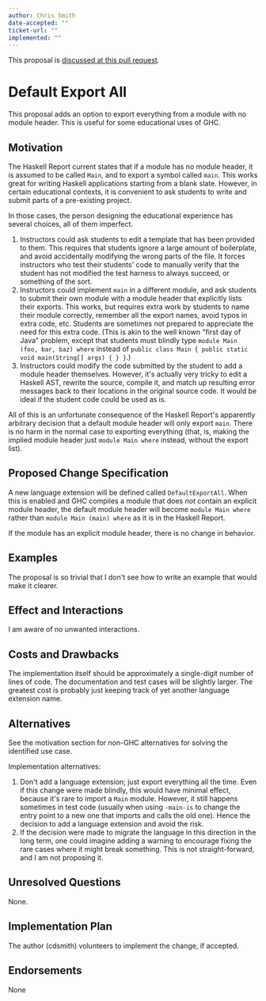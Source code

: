 ```yaml
---
author: Chris Smith
date-accepted: ""
ticket-url: ""
implemented: ""
---
```


This proposal is [discussed at this pull request](https://github.com/ghc-proposals/ghc-proposals/pull/316).

# Default Export All

This proposal adds an option to export everything from a module with no module
header.  This is useful for some educational uses of GHC.

## Motivation

The Haskell Report current states that if a module has no module header, it is
assumed to be called `Main`, and to export a symbol called `main`.  This works
great for writing Haskell applications starting from a blank slate.  However, in
certain educational contexts, it is convenient to ask students to write and
submit parts of a pre-existing project.

In those cases, the person designing the educational experience has several
choices, all of them imperfect.

1. Instructors could ask students to edit a template that has been provided to
   them. This requires that students ignore a large amount of boilerplate, and
   avoid accidentally modifying the wrong parts of the file. It forces
   instructors who test their students' code to manually verify that the
   student has not modified the test harness to always succeed, or something
   of the sort.
2. Instructors could implement `main` in a different module, and ask students to
   submit their own module with a module header that explicitly lists their
   exports.  This works, but requires extra work by students to name their module
   correctly, remember all the export names, avoid typos in extra code, etc.
   Students are sometimes not prepared to appreciate the need for this extra code.
   (This is akin to the well known "first day of Java" problem, except that
   students must blindly type `module Main (foo, bar, baz) where` instead of
   `public class Main { public static void main(String[] args) { } }`.)
3. Instructors could modify the code submitted by the student to add a module
   header themselves.  However, it's actually very tricky to edit a Haskell AST,
   rewrite the source, compile it, and match up resulting error messages back to
   their locations in the original source code.  It would be ideal if the student
   code could be used as is.

All of this is an unfortunate consequence of the Haskell Report's apparently
arbitrary decision that a default module header will only export `main`.  There
is no harm in the normal case to exporting everything (that, is, making the
implied module header just `module Main where` instead, without the export list).

## Proposed Change Specification

A new language extension will be defined called `DefaultExportAll`.  When this is
enabled and GHC compiles a module that does *not* contain an explicit module header,
the default module header will become `module Main where` rather than
`module Main (main) where` as it is in the Haskell Report.

If the module has an explicit module header, there is no change in behavior.

## Examples

The proposal is so trivial that I don't see how to write an example that
would make it clearer.

## Effect and Interactions

I am aware of no unwanted interactions.

## Costs and Drawbacks

The implementation itself should be approximately a single-digit number of
lines of code.  The documentation and test cases will be slightly larger.
The greatest cost is probably just keeping track of yet another language
extension name.

## Alternatives

See the motivation section for non-GHC alternatives for solving the identified
use case.

Implementation alternatives:

1. Don't add a language extension; just export everything all the time.  Even
   if this change were made blindly, this would have minimal effect, because
   it's rare to import a `Main` module.  However, it still happens sometimes
   in test code (usually when using `-main-is` to change the entry point to a
   new one that imports and calls the old one).  Hence the decision to add a
   language extension and avoid the risk.
2. If the decision were made to migrate the language in this direction in the
   long term, one could imagine adding a warning to encourage fixing the rare
   cases where it might break something.  This is not straight-forward, and I
   am not proposing it.

## Unresolved Questions

None.

## Implementation Plan

The author (cdsmith) volunteers to implement the change, if accepted.

## Endorsements

None
